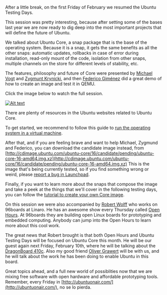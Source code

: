 After a little break, on the first Friday of February we resumed the Ubuntu
Testing Days.

This session was pretty interesting, because after setting some of the bases
last year we are now ready to dig deep into the most important projects that
will define the future of Ubuntu.

We talked about Ubuntu Core, a snap package that is the base of the operating
system. Because it is a snap, it gets the same benefits as all the other snaps:
automatic updates, rollbacks in case of error during installation, read-only
mount of the code, isolation from other snaps, multiple channels on the store
for different levels of stability, etc.

The features, philosophy and future of Core were presented by
[Michael Vogt](https://mvogt.wordpress.com/) and
[Zygmunt Krynicki](https://twitter.com/zygoon), and then
[Federico Giménez](https://twitter.com/frgnieto) did a great demo of how to
create an image and test it in QEMU.

Click the image below to watch the full session.

[![Alt text](https://img.youtube.com/vi/nBfAmCZMXQ8/0.jpg)](https://www.youtube.com/watch?v=nBfAmCZMXQ8)

There are plenty of resources in the Ubuntu websites related to Ubuntu Core.

To get started, we recommend to follow this guide to
[run the operating system in a virtual machine](https://developer.ubuntu.com/core/get-started/kvm).

After that, and if you are feeling brave and want to help Michael, Zygmund and
Federico, you can download the candidate image instead, from
[http://cdimage.ubuntu.com/ubuntu-core/16/candidate/pending/ubuntu-core-16-amd64.img.xz](http://cdimage.ubuntu.com/ubuntu-core/16/candidate/pending/ubuntu-core-16-amd64.img.xz)
This is the image that's being currently tested, so if you find something wrong
or weird, please
[report a bug in Launchpad](https://bugs.launchpad.net/snapd/+filebug).

Finally, if you want to learn more about the snaps that compose the image and
take a peek at the things that we'll cover in the following testing days, you
can follow the
[tutorial to create your own Core image](https://tutorials.ubuntu.com/tutorial/create-your-own-core-image#0).

On this session we were also accompanied by
[Robert Wolff](https://twitter.com/sdrobertw) who works on 96boards at Linaro.
He has an awesome show every Thursday called
[Open Hours](https://www.96boards.org/openhours/). At 96boards they are
building open Linux boards for prototyping and embedded computing. Anybody can
jump into the Open Hours to learn more about this cool work.

The great news that Robert brought is that both Open Hours and Ubuntu Testing
Days will be focused on Ubuntu Core this month. He will be our guest again next
Friday, February 10th, where he will be talking about the
[DragonBoard 410c](http://www.96boards.org/product/dragonboard410c/). Also my
good friend [Oliver Grawert](https://plus.google.com/+OliverGrawert) will be
with us, and he will talk about the work he has been doing to enable Ubuntu in
this board.

Great topics ahead, and a full new world of possiblities now that we are
mixing free software with open hardware and affordable prototyping tools.
Remember, every Friday in [http://ubuntuonair.com/](http://ubuntuonair.com/),
no se lo pierda.
